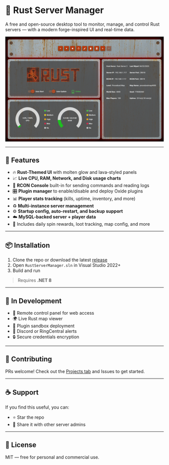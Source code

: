 # 🔧 Rust Server Manager

A free and open-source desktop tool to monitor, manage, and control Rust servers — with a modern forge-inspired UI and real-time data.

![Preview](RustServerManager/preview.png)

---

## 🚀 Features

- 🔥 **Rust-Themed UI** with molten glow and lava-styled panels
- 📈 **Live CPU, RAM, Network, and Disk usage charts**
- 💬 **RCON Console** built-in for sending commands and reading logs
- 🎛️ **Plugin manager** to enable/disable and deploy Oxide plugins
- 📊 **Player stats tracking** (kills, uptime, inventory, and more)
- ♻️ **Multi-instance server management**
- ⚙️ **Startup config, auto-restart, and backup support**
- ☁️ **MySQL-backed server + player data**
- 💾 Includes daily spin rewards, loot tracking, map config, and more

---

## 📦 Installation

1. Clone the repo or download the latest [release](https://github.com/remathes/RustServerManager/releases)
2. Open `RustServerManager.sln` in Visual Studio 2022+
3. Build and run

> Requires **.NET 8**

---

## 🧪 In Development

- 🔄 Remote control panel for web access
- 🌍 Live Rust map viewer
- 🎯 Plugin sandbox deployment
- 🔔 Discord or RingCentral alerts
- 🔒 Secure credentials encryption

---

## 🤝 Contributing

PRs welcome! Check out the [Projects tab](https://github.com/remathes/RustServerManager/projects) and Issues to get started.

---

## ☕ Support

If you find this useful, you can:

- ⭐ Star the repo
- 💬 Share it with other server admins

---

## 📜 License

MIT — free for personal and commercial use.
